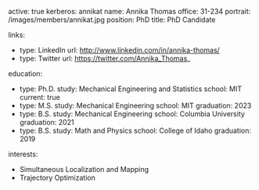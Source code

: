 active: true
kerberos: annikat
name: Annika Thomas
office: 31-234
portrait: /images/members/annikat.jpg
position: PhD
title: PhD Candidate

links:
- type: LinkedIn
  url: http://www.linkedin.com/in/annika-thomas/
- type: Twitter
  url: https://twitter.com/Annika_Thomas_

education:
- type: Ph.D.
  study: Mechanical Engineering and Statistics
  school: MIT
  current: true
- type: M.S.
  study: Mechanical Engineering
  school: MIT
  graduation: 2023
- type: B.S. 
  study: Mechanical Engineering
  school: Columbia University
  graduation: 2021
- type: B.S.
  study: Math and Physics
  school: College of Idaho
  graduation: 2019

interests:
- Simultaneous Localization and Mapping
- Trajectory Optimization
